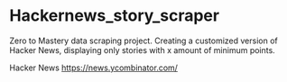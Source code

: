 # Hackernews_story_scraper
Zero to Mastery data scraping project. Creating a customized version of Hacker News, displaying only stories with x amount of minimum points.

Hacker News
https://news.ycombinator.com/
